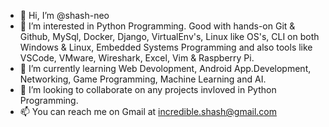 - 👋 Hi, I’m @shash-neo
- 👀 I’m interested in Python Programming. Good with hands-on Git & Github, MySql, Docker, Django, VirtualEnv's, Linux like OS's, CLI on both Windows & Linux, Embedded Systems Programming and also tools like VSCode, VMware, Wireshark, Excel, Vim & Raspberry Pi.
- 🌱 I’m currently learning Web Devolopment, Android App.Development, Networking, Game Programming, Machine Learning and AI. 
- 💞️ I’m looking to collaborate on any projects invloved in Python Programming.
- 📫 You can reach me on Gmail at incredible.shash@gmail.com 

<!---
shash-neo/shash-neo is a ✨ special ✨ repository because its `README.md` (this file) appears on your GitHub profile.
You can click the Preview link to take a look at your changes.
--->
